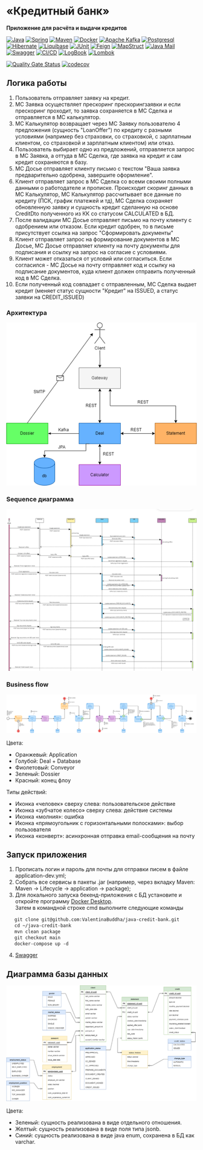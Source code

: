 # «Кредитный банк»

**Приложение для расчёта и выдачи кредитов**

[![Java](https://img.shields.io/badge/-Java%2017-F29111?style=for-the-badge&logo=java&logoColor=e38873)](https://www.oracle.com/java/)
[![Spring](https://img.shields.io/badge/-Spring%20Boot%202.7-6AAD3D?style=for-the-badge&logo=spring-boot&logoColor=90fd87)](https://spring.io/projects/spring-boot)
[![Maven](https://img.shields.io/badge/-Maven-7D2675?style=for-the-badge&logo=apache&logoColor=e38873)](https://maven.apache.org/)
[![Docker](https://img.shields.io/badge/docker-%230db7ed.svg?style=for-the-badge&logo=docker&logoColor=white)](https://www.docker.com/)
[![Apache Kafka](https://img.shields.io/badge/Apache%20Kafka-000?style=for-the-badge&logo=apachekafka&logoColor=white)](https://kafka.apache.org/)
[![Postgresql](https://img.shields.io/badge/-postgresql%20-31648C?style=for-the-badge&logo=postgresql&logoColor=FFFFFF)](https://www.postgresql.org/)
[![Hibernate](https://img.shields.io/badge/-Hibernate-B6A975?style=for-the-badge&logo=hibernate&logoColor=717c88)](https://hibernate.org/)
[![Liquibase](https://img.shields.io/badge/Liquibase-2a62ff?style=for-the-badge&logo=liquibase&logoColor=white)](https://www.liquibase.com/)
[![JUnit](https://img.shields.io/badge/JUnit%205-6CA315?style=for-the-badge&logo=JUnit&logoColor=white)](https://junit.org/junit5/docs/current/user-guide/)
[![Feign](https://img.shields.io/badge/Feign-blue?style=for-the-badge&logo=spring&logoColor=white)](https://spring.io/projects/spring-cloud-openfeign)
[![MapStruct](https://img.shields.io/badge/MapStruct-d23120?style=for-the-badge&logo=&logoColor=white)](https://mapstruct.org/)
[![Java Mail](https://img.shields.io/badge/Java%20Mail-blue?style=for-the-badge&logo=java&logoColor=white)](https://eclipse-ee4j.github.io/javamail/)
[![Swagger](https://img.shields.io/badge/-Swagger-%23Clojure?syle=for-the-badge&logo=swagger&logoColor=white)](https://editor-next.swagger.io/)
[![CI/CD](https://img.shields.io/badge/CI/CD-118249?style=for-the-badge&logo=githubactions&logoColor=white)](https://github.com/features/actions)
[![LogBook](https://img.shields.io/badge/Logbook-ff6900?style=for-the-badge&logo=logbook&logoColor=white)](https://github.com/zalando/logbook)
[![Lombok](https://img.shields.io/badge/Lombok-green?style=for-the-badge&logo=java&logoColor=white)](https://projectlombok.org/)

[![Quality Gate Status](https://sonarcloud.io/api/project_badges/measure?project=ValentinaBuddha_java-credit-bank&metric=alert_status)](https://sonarcloud.io/summary/new_code?id=ValentinaBuddha_java-credit-bank)
[![codecov](https://codecov.io/gh/ValentinaBuddha/java-credit-bank/graph/badge.svg?token=TI11OA2PD2)](https://codecov.io/gh/ValentinaBuddha/java-credit-bank)


## Логика работы

1. Пользователь отправляет заявку на кредит.
2. МС Заявка осуществляет прескоринг прескорингзаявки и если прескоринг проходит, то заявка сохраняется в МС Сделка и отправляется в МС калькулятор.
3. МС Калькулятор возвращает через МС Заявку пользователю 4 предложения (сущность "LoanOffer") по кредиту с разными условиями (например без страховки, со страховкой, с зарплатным клиентом, со страховкой и зарплатным клиентом) или отказ.
4. Пользователь выбирает одно из предложений, отправляется запрос в МС Заявка, а оттуда в МС Сделка, где заявка на кредит и сам кредит сохраняются в базу.
5. МС Досье отправляет клиенту письмо с текстом "Ваша заявка предварительно одобрена, завершите оформление".
6. Клиент отправляет запрос в МС Сделка со всеми своими полными данными о работодателе и прописке.
   Происходит скоринг данных в МС Калькулятор, МС Калькулятор рассчитывает все данные по кредиту (ПСК, график платежей и тд), МС Сделка сохраняет обновленную заявку и сущность кредит сделанную на основе CreditDto полученного из КК со статусом CALCULATED в БД.
7. После валидации МС Досье отправляет письмо на почту клиенту с одобрением или отказом.
   Если кредит одобрен, то в письме присутствует ссылка на запрос "Сформировать документы"
8. Клиент отправляет запрос на формирование документов в МС Досье, МС Досье отправляет клиенту на почту документы для подписания и ссылку на запрос на согласие с условиями.
9. Клиент может отказаться от условий или согласиться.
   Если согласился - МС Досье на почту отправляет код и ссылку на подписание документов, куда клиент должен отправить полученный код в МС Сделка.
10. Если полученный код совпадает с отправленным, МС Сделка выдает кредит (меняет статус сущности "Кредит" на ISSUED, а статус заявки на CREDIT_ISSUED)

### Архитектура

![Architecture](documents/arch.png)

### Sequence диаграмма

![Sequence-diagram](documents/seq.png)

### Business flow

![Business-flow](documents/bf.png)

Цвета:
- Оранжевый: Application
- Голубой: Deal + Database
- Фиолетовый: Conveyor
- Зеленый: Dossier
- Красный: конец флоу

Типы действий:
- Иконка «человек» сверху слева: пользовательское действие
- Иконка «зубчатое колесо» сверху слева: действие системы
- Иконка «молния»: ошибка
- Иконка «прямоугольник с горизонтальными полосками»: выбор пользователя
- Иконка «конверт»: асинхронная отправка email-сообщения на почту

## Запуск приложения

1. Прописать логин и пароль для почты для отправки писем в файле application-dev.yml;
2. Собрать все сервисы в пакеты .jar (например, через вкладку Maven: Maven -> Lifecycle -> application -> package);
3. Для локального запуска бекенд-приложения с БД установите и откройте программу
   [Docker Desktop](https://www.docker.com/products/docker-desktop/).
   <br>Затем в командной строке cmd выполните следующие команды

```shell
   git clone git@github.com:ValentinaBuddha/java-credit-bank.git
   cd ~/java-credit-bank  
   mvn clean package
   git checkout main
   docker-compose up -d
   ```

4. [Swagger](http://localhost:8085/swagger-ui/index.html#/)


## Диаграмма базы данных

![Database schema](documents/db.png)

Цвета:
- Зеленый: сущность реализована в виде отдельного отношения.
- Желтый: сущность реализована в виде поля типа jsonb.
- Синий: сущность реализована в виде java enum, сохранена в БД как varchar.